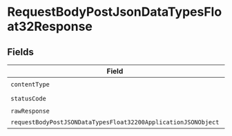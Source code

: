 # RequestBodyPostJsonDataTypesFloat32Response


## Fields

| Field                                                                                                                                     | Type                                                                                                                                      | Required                                                                                                                                  | Description                                                                                                                               |
| ----------------------------------------------------------------------------------------------------------------------------------------- | ----------------------------------------------------------------------------------------------------------------------------------------- | ----------------------------------------------------------------------------------------------------------------------------------------- | ----------------------------------------------------------------------------------------------------------------------------------------- |
| `contentType`                                                                                                                             | *String*                                                                                                                                  | :heavy_check_mark:                                                                                                                        | N/A                                                                                                                                       |
| `statusCode`                                                                                                                              | *Integer*                                                                                                                                 | :heavy_check_mark:                                                                                                                        | N/A                                                                                                                                       |
| `rawResponse`                                                                                                                             | [HttpResponse<byte[]>](https://docs.oracle.com/en/java/javase/11/docs/api/java.net.http/java/net/http/HttpResponse.html)                  | :heavy_minus_sign:                                                                                                                        | N/A                                                                                                                                       |
| `requestBodyPostJSONDataTypesFloat32200ApplicationJSONObject`                                                                             | [RequestBodyPostJSONDataTypesFloat32200ApplicationJSON](../../models/operations/RequestBodyPostJSONDataTypesFloat32200ApplicationJSON.md) | :heavy_minus_sign:                                                                                                                        | OK                                                                                                                                        |